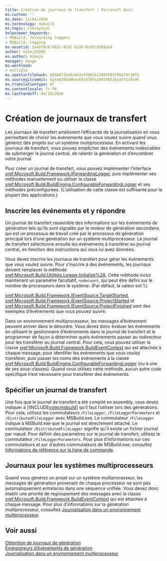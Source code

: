 ```yaml
---
title: Création de journaux de transfert | Microsoft Docs
ms.custom: ''
ms.date: 11/04/2016
ms.technology: msbuild
ms.topic: conceptual
helpviewer_keywords:
- MSBuild, forwarding loggers
- MSBuild, logging
ms.assetid: 3aebf9c8-b62c-4cb2-b2d6-8cdfcd369a24
author: mikejo5000
ms.author: mikejo
manager: douge
ms.workload:
- multiple
ms.openlocfilehash: b95b0725e0cbb3a7568e51298fb83f05b74f18fb
ms.sourcegitcommit: 42ea834b446ac65c679fa1043f853bea5f1c9c95
ms.translationtype: HT
ms.contentlocale: fr-FR
ms.lasthandoff: 04/19/2018
---
```

# <a name="creating-forwarding-loggers"></a>Création de journaux de transfert
Les journaux de transfert améliorent l’efficacité de la journalisation en vous permettant de choisir les événements que vous voulez suivre quand vous générez des projets sur un système multiprocesseur. En activant les journaux de transfert, vous pouvez empêcher des événements indésirables de submerger le journal central, de ralentir la génération et d’encombrer votre journal.  
  
 Pour créer un journal de transfert, vous pouvez implémenter l’interface <xref:Microsoft.Build.Framework.IForwardingLogger>, puis implémenter ses méthodes manuellement ou utiliser la classe <xref:Microsoft.Build.BuildEngine.ConfigurableForwardingLogger> et ses méthodes préconfigurées. (L’utilisation de cette classe est suffisante pour la plupart des applications.)  
  
## <a name="register-events-and-respond-to-them"></a>Inscrire les événements et y répondre  
 Un journal de transfert rassemble des informations sur les événements de génération tels qu’ils sont signalés par le moteur de génération secondaire, qui est un processus de travail créé par le processus de génération principal lors d’une génération sur un système multiprocesseur. Le journal de transfert sélectionne ensuite les événements à transférer au journal central, en fonction des instructions qui vous lui avez données.  
  
 Vous devez inscrire les journaux de transfert pour gérer les événements que vous voulez suivre. Pour s’inscrire à des événements, les journaux doivent remplacer la méthode <xref:Microsoft.Build.Utilities.Logger.Initialize%2A>. Cette méthode inclut maintenant un paramètre facultatif, `nodecount`, qui peut être défini sur le nombre de processeurs dans le système. (Par défaut, la valeur est 1.)  
  
 <xref:Microsoft.Build.Framework.IEventSource.TargetStarted>, <xref:Microsoft.Build.Framework.IEventSource.ProjectStarted> et <xref:Microsoft.Build.Framework.IEventSource.ProjectFinished> sont des exemples d’événements que vous pouvez suivre.  
  
 Dans un environnement multiprocesseur, les messages d’événement peuvent arriver dans le désordre. Vous devez donc évaluer les événements en utilisant le gestionnaire d’événements dans le journal de transfert et le programmer de façon à déterminer quels événements passer au redirecteur pour les transférer au journal central. Pour cela, vous pouvez utiliser la classe <xref:Microsoft.Build.Framework.BuildEventContext> qui est attachée à chaque message, pour identifier les événements que vous voulez transférer, puis passer les noms des événements à la classe <xref:Microsoft.Build.BuildEngine.ConfigurableForwardingLogger> (ou à une de ses sous-classes). Quand vous utilisez cette méthode, aucun autre code spécifique n’est nécessaire pour transférer des événements.  
  
## <a name="specify-a-forwarding-logger"></a>Spécifier un journal de transfert  
 Une fois que le journal de transfert a été compilé en assembly, vous devez indiquer à [!INCLUDE[vstecmsbuild](../extensibility/internals/includes/vstecmsbuild_md.md)] qu’il faut l’utiliser lors des générations. Pour cela, utilisez les commutateurs `/FileLogger`, `/FileLoggerParameters` et `/DistributedFileLogger` avec MSBuild.exe. Le commutateur `/FileLogger` indique à MSBuild.exe que le journal est directement attaché. Le commutateur `/DistributedFileLogger` signifie qu’il existe un fichier journal par nœud. Pour définir des paramètres sur le journal de transfert, utilisez le commutateur `/FileLoggerParameters`. Pour plus d’informations sur ces commutateurs et sur d’autres commutateurs de MSBuild.exe, consultez [Informations de référence sur la ligne de commande](../msbuild/msbuild-command-line-reference.md).  
  
## <a name="multi-processor-aware-loggers"></a>Journaux pour les systèmes multiprocesseurs  
 Quand vous générez un projet sur un système multiprocesseur, les messages de génération provenant de chaque processeur ne sont pas automatiquement entrelacés dans une séquence unifiée. Vous devez donc établir une priorité de regroupement des messages avec la classe <xref:Microsoft.Build.Framework.BuildEventContext> qui est attachée à chaque message. Pour plus d’informations sur la génération multiprocesseur, consultez [Journalisation dans un environnement multiprocesseur](../msbuild/logging-in-a-multi-processor-environment.md).  
  
## <a name="see-also"></a>Voir aussi  
 [Obtention de journaux de génération](../msbuild/obtaining-build-logs-with-msbuild.md)   
 [Enregistreurs d’événements de génération](../msbuild/build-loggers.md)   
 [Journalisation dans un environnement multiprocesseur](../msbuild/logging-in-a-multi-processor-environment.md)